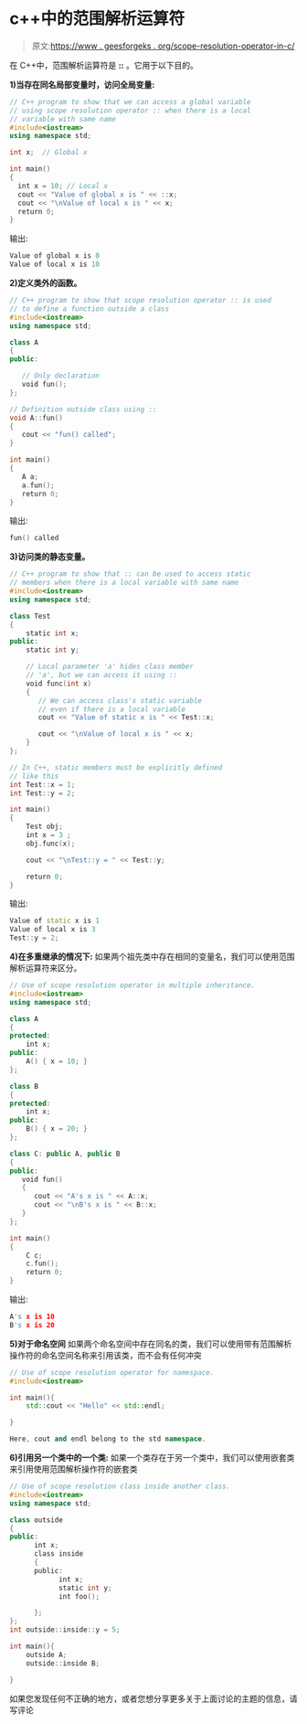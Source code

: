 # c++中的范围解析运算符

> 原文:[https://www . geesforgeks . org/scope-resolution-operator-in-c/](https://www.geeksforgeeks.org/scope-resolution-operator-in-c/)

在 C++中，范围解析运算符是 **::** 。它用于以下目的。

**1)当存在同名局部变量时，访问全局变量:**

```cpp
// C++ program to show that we can access a global variable
// using scope resolution operator :: when there is a local 
// variable with same name 
#include<iostream> 
using namespace std;

int x;  // Global x

int main()
{
  int x = 10; // Local x
  cout << "Value of global x is " << ::x;
  cout << "\nValue of local x is " << x;  
  return 0;
}
```

输出:

```cpp
Value of global x is 0
Value of local x is 10

```

**2)定义类外的函数。**

```cpp
// C++ program to show that scope resolution operator :: is used
// to define a function outside a class
#include<iostream> 
using namespace std;

class A 
{
public: 

   // Only declaration
   void fun();
};

// Definition outside class using ::
void A::fun()
{
   cout << "fun() called";
}

int main()
{
   A a;
   a.fun();
   return 0;
}
```

输出:

```cpp
fun() called

```

**3)访问类的静态变量。**

```cpp
// C++ program to show that :: can be used to access static
// members when there is a local variable with same name
#include<iostream>
using namespace std;

class Test
{
    static int x;  
public:
    static int y;   

    // Local parameter 'a' hides class member
    // 'a', but we can access it using ::
    void func(int x)  
    { 
       // We can access class's static variable
       // even if there is a local variable
       cout << "Value of static x is " << Test::x;

       cout << "\nValue of local x is " << x;  
    }
};

// In C++, static members must be explicitly defined 
// like this
int Test::x = 1;
int Test::y = 2;

int main()
{
    Test obj;
    int x = 3 ;
    obj.func(x);

    cout << "\nTest::y = " << Test::y;

    return 0;
}
```

输出:

```cpp
Value of static x is 1
Value of local x is 3
Test::y = 2;

```

**4)在多重继承的情况下:**
如果两个祖先类中存在相同的变量名，我们可以使用范围解析运算符来区分。

```cpp
// Use of scope resolution operator in multiple inheritance.
#include<iostream>
using namespace std;

class A
{
protected:
    int x;
public:
    A() { x = 10; }
};

class B
{
protected:
    int x;
public:
    B() { x = 20; }
};

class C: public A, public B
{
public:
   void fun()
   {
      cout << "A's x is " << A::x;
      cout << "\nB's x is " << B::x;
   }
};

int main()
{
    C c;
    c.fun();
    return 0;
}
```

输出:

```cpp
A's x is 10
B's x is 20
```

**5)对于命名空间**
如果两个命名空间中存在同名的类，我们可以使用带有范围解析操作符的命名空间名称来引用该类，而不会有任何冲突

```cpp
// Use of scope resolution operator for namespace.
#include<iostream>

int main(){
    std::cout << "Hello" << std::endl;

}
```

```cpp
Here, cout and endl belong to the std namespace.

```

**6)引用另一个类中的一个类:**
如果一个类存在于另一个类中，我们可以使用嵌套类来引用使用范围解析操作符的嵌套类

```cpp
// Use of scope resolution class inside another class.
#include<iostream>
using namespace std;

class outside
{
public:
      int x;
      class inside
      {
      public:
            int x;
            static int y; 
            int foo();

      };
};
int outside::inside::y = 5; 

int main(){
    outside A;
    outside::inside B;

}
```

如果您发现任何不正确的地方，或者您想分享更多关于上面讨论的主题的信息，请写评论
